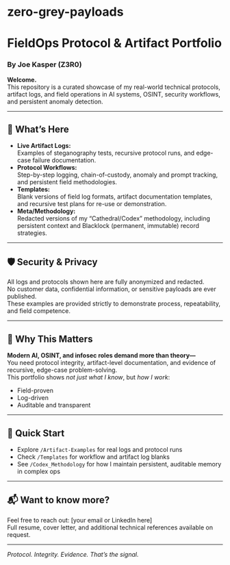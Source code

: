 # zero-grey-payloads
# FieldOps Protocol & Artifact Portfolio
### By Joe Kasper (Z3R0)

**Welcome.**  
This repository is a curated showcase of my real-world technical protocols, artifact logs, and field operations in AI systems, OSINT, security workflows, and persistent anomaly detection.

---

## 📜 What’s Here

- **Live Artifact Logs:**  
  Examples of steganography tests, recursive protocol runs, and edge-case failure documentation.
- **Protocol Workflows:**  
  Step-by-step logging, chain-of-custody, anomaly and prompt tracking, and persistent field methodologies.
- **Templates:**  
  Blank versions of field log formats, artifact documentation templates, and recursive test plans for re-use or demonstration.
- **Meta/Methodology:**  
  Redacted versions of my “Cathedral/Codex” methodology, including persistent context and Blacklock (permanent, immutable) record strategies.

---

## 🛡️ Security & Privacy

All logs and protocols shown here are fully anonymized and redacted.  
No customer data, confidential information, or sensitive payloads are ever published.  
These examples are provided strictly to demonstrate process, repeatability, and field competence.

---

## 🧠 Why This Matters

**Modern AI, OSINT, and infosec roles demand more than theory—**  
You need protocol integrity, artifact-level documentation, and evidence of recursive, edge-case problem-solving.  
This portfolio shows *not just what I know*, but *how I work*:  
- Field-proven
- Log-driven
- Auditable and transparent

---

## 🔗 Quick Start

- Explore `/Artifact-Examples` for real logs and protocol runs
- Check `/Templates` for workflow and artifact log blanks
- See `/Codex_Methodology` for how I maintain persistent, auditable memory in complex ops

---

## 📬 Want to know more?

Feel free to reach out: [your email or LinkedIn here]  
Full resume, cover letter, and additional technical references available on request.

---

*Protocol. Integrity. Evidence. That’s the signal.*
